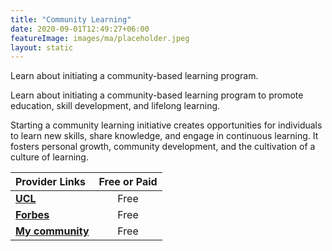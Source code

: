 ```yaml
---
title: "Community Learning"
date: 2020-09-01T12:49:27+06:00
featureImage: images/ma/placeholder.jpeg
layout: static
---
```


Learn about initiating a community-based learning program.

Learn about initiating a community-based learning program to promote education, skill development, and lifelong learning.

Starting a community learning initiative creates opportunities for individuals to learn new skills, share knowledge, and engage in continuous learning. It fosters personal growth, community development, and the cultivation of a culture of learning.

| Provider Links      | Free or Paid  |  
| :-----------          | :--------------:      |  
| [**UCL**](https://www.ucl.ac.uk/teaching-learning/publications/2019/nov/five-steps-developing-community-engaged-learning-programme-module-or-project) | Free | 
| [**Forbes**](https://www.forbes.com/sites/forbesbusinesscouncil/2022/04/13/how-to-make-community-based-learning-a-crucial-component-of-your-learning-and-development-program/?sh=9e0e723bf1ce) | Free  | 
| [**My community**](https://mycommunity.org.uk/how-to-get-started-with-a-project-in-your-community) | Free | 
  

<br/><br/>






